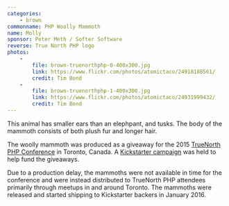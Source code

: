 ```yaml
---
categories:
    - brown
commonname: PHP Woolly Mammoth
name: Molly
sponsor: Peter Meth / Softer Software
reverse: True North PHP logo
photos:
    -
        file: brown-truenorthphp-0-400x300.jpg
        link: https://www.flickr.com/photos/atomictaco/24918188561/
        credit: Tim Bond
    -
        file: brown-truenorthphp-1-400x300.jpg
        link: https://www.flickr.com/photos/atomictaco/24931999432/
        credit: Tim Bond
---
```

This animal has smaller ears than an elephpant, and tusks. The body of the
mammoth consists of both plush fur and longer hair.

The woolly mammoth was produced as a giveaway for the 2015 [TrueNorth PHP Conference](http://truenorthphp.ca) in Toronto, Canada. A [Kickstarter campaign](https://www.kickstarter.com/projects/1035100786/truenorth-php-woolly-mammoth-plush-toy) was held to help fund the giveaways.

Due to a production delay, the mammoths were not available in time for the conference and were instead distributed to TrueNorth PHP attendees primarily through meetups in and around Toronto. The mammoths were released and started shipping to Kickstarter backers in January 2016.
